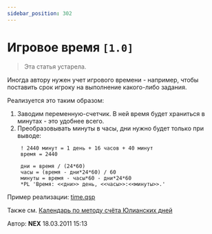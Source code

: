 ```yaml
---
sidebar_position: 302
---
```


# Игровое время `[1.0]`
<!-- [:informarch_gametime] -->

> Эта статья устарела.

Иногда автору нужен учет игрового времени - например, чтобы поставить срок игроку на выполнение какого-либо задания.

Реализуется это таким образом:

1. Заводим переменную-счетчик. В ней время будет храниться в минутах - это удобнее всего.
2. Преобразовывать минуты в часы, дни нужно будет только при выводе:
   ```qsp
	! 2440 минут = 1 день + 16 часов + 40 минут
	время = 2440
	
	дни = время / (24*60)
	часы = (время - дни*24*60) / 60
	минуты = время - часы*60 - дни*24*60
	*PL 'Время: <<дни>> день, <<часы>>:<<минуты>>.'
	```

Пример реализации: [time.qsp](https://qsp.org/attachments/time.qsp)

Также см. [Календарь по методу счёта Юлианских дней](julian_calendar.md)

Автор: **NEX**
18.03.2011 15:13